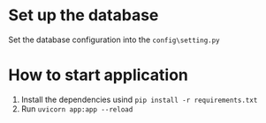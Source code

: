 # Set up the database 
Set the database configuration into the `config\setting.py`

# How to start application
1. Install the dependencies usind `pip install -r requirements.txt`
2. Run `uvicorn app:app --reload`